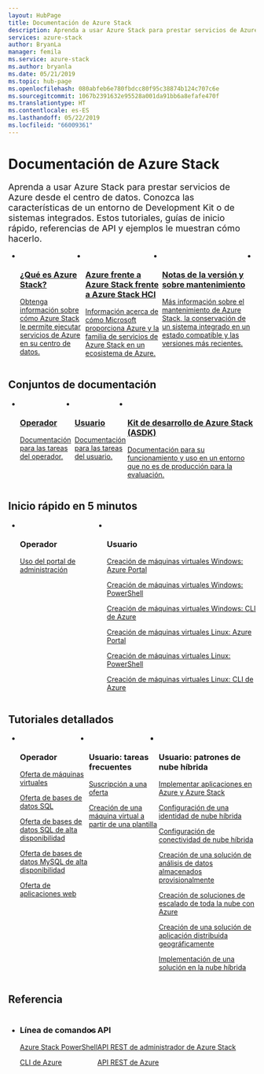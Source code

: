 ```yaml
---
layout: HubPage
title: Documentación de Azure Stack
description: Aprenda a usar Azure Stack para prestar servicios de Azure desde el centro de datos. Conozca las características de un entorno de Development Kit o de sistemas integrados. Estos tutoriales, inicios rápidos, referencias de API y ejemplos le muestran cómo usar Azure Stack y las API.
services: azure-stack
author: BryanLa
manager: femila
ms.service: azure-stack
ms.author: bryanla
ms.date: 05/21/2019
ms.topic: hub-page
ms.openlocfilehash: 080abfeb6e780fbdcc80f95c38874b124c707c6e
ms.sourcegitcommit: 1067b2391632e95528a001da91bb6a8efafe470f
ms.translationtype: HT
ms.contentlocale: es-ES
ms.lasthandoff: 05/22/2019
ms.locfileid: "66009361"
---
```

<div id="main" class="v2">
<h1>Documentación de Azure Stack</h1>
<p style="font-size: 1.12rem;margin-bottom: 1rem;">Aprenda a usar Azure Stack para prestar servicios de Azure desde el centro de datos. Conozca las características de un entorno de Development Kit o de sistemas integrados. Estos tutoriales, guías de inicio rápido, referencias de API y ejemplos le muestran cómo hacerlo.</p>
<ul class="cardsY panelContent singlePanelContent" style="display:flex!important;">
        <li>
            <a href="/azure-stack/operator/azure-stack-overview">
                <div class="cardSize">
                    <div class="cardPadding">
                        <div class="card">
                            <div class="cardImageOuter">
                                <div class="cardImage">
                                    <img src="media/index/i_overview.svg" alt="" />
                                </div>
                            </div>
                            <div class="cardText">
                                <h3>¿Qué es Azure Stack?</h3>
                                <p>Obtenga información sobre cómo Azure Stack le permite ejecutar servicios de Azure en su centro de datos.</p>
                            </div>
                        </div>
                    </div>
                </div>
            </a>
        </li>
        <li>
            <a href="/azure-stack/operator/compare-azure-azure-stack">
                <div class="cardSize">
                    <div class="cardPadding">
                        <div class="card">
                            <div class="cardImageOuter">
                                <div class="cardImage">
                                    <img src="media/index/i_overview.svg" alt="" />
                                </div>
                            </div>
                            <div class="cardText">
                                <h3>Azure frente a Azure Stack frente a Azure Stack HCI</h3>
                                <p>Información acerca de cómo Microsoft proporciona Azure y la familia de servicios de Azure Stack en un ecosistema de Azure.</p>
                            </div>
                        </div>
                    </div>
                </div>
            </a>
        </li>
        <li>
            <a href="/azure-stack/operator/azure-stack-servicing-policy">
                <div class="cardSize">
                    <div class="cardPadding">
                        <div class="card">
                            <div class="cardImageOuter">
                                <div class="cardImage">
                                    <img src="media/index/i_guidelines.svg" alt="" />
                                </div>
                            </div>
                            <div class="cardText">
                                <h3>Notas de la versión y sobre mantenimiento</h3>
                                <p>Más información sobre el mantenimiento de Azure Stack, la conservación de un sistema integrado en un estado compatible y las versiones más recientes.</p>
                            </div>
                        </div>
                    </div>
                </div>
            </a>
        </li>
        <li>
</ul>

<h2>Conjuntos de documentación</h2>
<ul class="cardsY panelContent singlePanelContent" style="display:flex!important;">
    <li>
        <a href="/en-us/azure-stack/operator/">
                <div class="cardSize">
                    <div class="cardPadding">
                        <div class="card">
                            <div class="cardImageOuter">
                                <div class="cardImage">
                                     <img src="media/index/azure-stack2.svg" alt="" >
                                </div>
                            </div>
                            <div class="cardText x-hidden-focus">
                                <h3>Operador</h3>
                                <p>Documentación para las tareas del operador.<br><br></p>
                            </div>
                        </div>
                    </div>
                </div>
            </a>
    </li>
    <li>
        <a href="/en-us/azure-stack/user/">
                <div class="cardSize">
                    <div class="cardPadding">
                        <div class="card">
                            <div class="cardImageOuter">
                                <div class="cardImage">
                                     <img src="media/index/azure-stack2.svg" alt="">
                                </div>
                            </div>
                            <div class="cardText">
                                <h3 class="x-hidden-focus">Usuario</h3>
                                <p>Documentación para las tareas del usuario.<br><br></p>
                            </div>
                        </div>
                    </div>
                </div>
            </a>
    </li>
    <li>
        <a href="/en-us/azure-stack/asdk/">
                <div class="cardSize">
                    <div class="cardPadding">
                        <div class="card">
                            <div class="cardImageOuter">
                                <div class="cardImage">
                                      <img src="media/index/azure-stack2.svg" alt="">
                                </div>
                            </div>
                            <div class="cardText">
                                <h3>Kit de desarrollo de Azure Stack (ASDK)</h3>
                                <p>Documentación para su funcionamiento y uso en un entorno que no es de producción para la evaluación.</p>
                            </div>
                        </div>
                    </div>
                </div>
            </a>
    </li>
</ul>

<h2>Inicio rápido en 5 minutos</h2>
<ul class="cardsF panelContent singlePanelContent cols cols3" style="display:flex!important;">
    <li>
        <div class="cardSize">
            <div class="cardPadding">
                <div class="card">
                    <div class="cardImageOuter">
                        <div class="cardImage">
                            <img src="media/index/i_quick-start.svg" alt="">
                        </div>
                    </div>
                    <div class="cardText">
                        <h3>Operador</h3>
                        <p><a href="/azure-stack/operator/azure-stack-manage-portals">Uso del portal de administración</a></p>
                    </div>
                </div>
            </div>
        </div>
    </li>
    <li>
        <div class="cardSize">
            <div class="cardPadding">
                <div class="card">
                    <div class="cardImageOuter">
                        <div class="cardImage">
                            <img src="media/index/i_quick-start.svg" alt="">
                        </div>
                    </div>
                    <div class="cardText">
                        <h3>Usuario</h3>
                        <p><a href="/azure-stack/user/azure-stack-quick-windows-portal">Creación de máquinas virtuales Windows: Azure Portal</a></p>
                        <p><a href="/azure-stack/user/azure-stack-quick-create-vm-windows-powershell">Creación de máquinas virtuales Windows: PowerShell</a></p>
                        <p><a href="/azure-stack/user/azure-stack-quick-create-vm-windows-cli">Creación de máquinas virtuales Windows: CLI de Azure</a></p>
                        <p><a href="/azure-stack/user/azure-stack-quick-linux-portal">Creación de máquinas virtuales Linux: Azure Portal</a></p>
                        <p><a href="/azure-stack/user/azure-stack-quick-create-vm-linux-powershell">Creación de máquinas virtuales Linux: PowerShell</a></p>
                        <p><a href="/azure-stack/user/azure-stack-quick-create-vm-linux-cli">Creación de máquinas virtuales Linux: CLI de Azure</a></p>
                    </div>
                </div>
            </div>
        </div>
    </li>
</ul>

<h2>Tutoriales detallados</h2>
<ul class="cardsF panelContent singlePanelContent cols cols3" style="display:flex!important;">
    <li>
        <div class="cardSize">
            <div class="cardPadding">
                <div class="card">
                    <div class="cardImageOuter">
                        <div class="cardImage">
                            <img src="media/index/i_tasks.svg" alt="">
                        </div>
                    </div>
                    <div class="cardText">
                        <h3>Operador</h3>
                        <p><a href="/azure-stack/operator/azure-stack-tutorial-tenant-vm">Oferta de máquinas virtuales</a></p>
                        <p><a href="/azure-stack/operator/azure-stack-tutorial-sql-server">Oferta de bases de datos SQL</a></p>
                        <p><a href="/azure-stack/operator/azure-stack-tutorial-sql">Oferta de bases de datos SQL de alta disponibilidad</a></p>
                        <p><a href="/azure-stack/operator/azure-stack-tutorial-mysql">Oferta de bases de datos MySQL de alta disponibilidad</a></p>
                        <p><a href="/azure-stack/operator/azure-stack-tutorial-app-service">Oferta de aplicaciones web</a></p>
                    </div>
                </div>
            </div>
        </div>
    </li>
    <li>
        <div class="cardSize">
            <div class="cardPadding">
                <div class="card">
                    <div class="cardImageOuter">
                        <div class="cardImage">
                            <img src="media/index/i_tasks.svg" alt="">
                        </div>
                    </div>
                    <div class="cardText">
                        <h3>Usuario: tareas frecuentes</h3>
                        <p><a href="/azure-stack/user/azure-stack-subscribe-services">Suscripción a una oferta</a></p>
                        <p><a href="/azure-stack/user/azure-stack-create-vm-template">Creación de una máquina virtual a partir de una plantilla</a></p>
                    </div>
                </div>
            </div>
        </div>
    </li>    
    <li></li>
    <li></li>
    <li>
        <div class="cardSize">
            <div class="cardPadding">
                <div class="card">
                    <div class="cardImageOuter">
                        <div class="cardImage">
                            <img src="media/index/i_tasks.svg" alt="">
                        </div>
                    </div>
                    <div class="cardText">
                        <h3>Usuario: patrones de nube híbrida</h3>
                        <p><a href="/azure-stack/user/azure-stack-solution-pipeline">Implementar aplicaciones en Azure y Azure Stack</a></p>
                        <p><a href="/azure-stack/user/azure-stack-solution-hybrid-identity">Configuración de una identidad de nube híbrida</a></p>
                        <p><a href="/azure-stack/user/azure-stack-solution-hybrid-connectivity">Configuración de conectividad de nube híbrida</a></p>
                        <p><a href="/azure-stack/user/azure-stack-solution-staged-data-analytics">Creación de una solución de análisis de datos almacenados provisionalmente</a></p>
                        <p><a href="/azure-stack/user/azure-stack-solution-cloud-burst">Creación de soluciones de escalado de toda la nube con Azure</a></p>
                        <p><a href="/azure-stack/user/azure-stack-solution-geo-distributed">Creación de una solución de aplicación distribuida geográficamente</a></p>
                        <p><a href="/azure-stack/user/azure-stack-solution-hybrid-cloud">Implementación de una solución en la nube híbrida</a></p>
                    </div>
                </div>
            </div>
        </div>
    </li>        
</ul>

<h2>Referencia</h2>
<ul class="cardsF panelContent singlePanelContent cols cols3" style="display:flex!important;">
    <li>
        <div class="cardSize">
            <div class="cardPadding">
                <div class="card">
                    <div class="cardText">
                        <h3>Línea de comandos</h3>
                        <p><a href="/powershell/azure/azure-stack/overview">Azure Stack PowerShell</a></p>
                        <p><a href="/cli/azure/?view=azure-cli-latest">CLI de Azure</a></p>
                    </div>
                </div>
            </div>
        </div>
    </li>
    <li>
        <div class="cardSize">
            <div class="cardPadding">
                <div class="card">
                    <div class="cardText">
                        <h3>API</h3>
                        <p><a href="/rest/api/azure-stack/">API REST de administrador de Azure Stack</a></p>
                        <p><a href="/rest/api/azure">API REST de Azure</a></p>
                     </div>
                </div>
            </div>
        </div>
    </li>
</ul>
</div>
